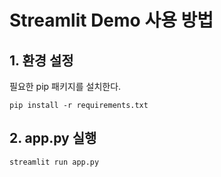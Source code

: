 # Streamlit Demo 사용 방법
## 1. 환경 설정
필요한 pip 패키지를 설치한다.
```
pip install -r requirements.txt
```

## 2. app.py 실행
```
streamlit run app.py
```